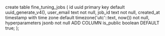 create table fine_tuning_jobs (
    id uuid primary key default uuid_generate_v4(),
    user_email text not null,
    job_id text not null,
    created_at timestamp with time zone default timezone('utc'::text, now()) not null,
    hyperparameters jsonb not null
    ADD COLUMN is_public boolean DEFAULT true;
);